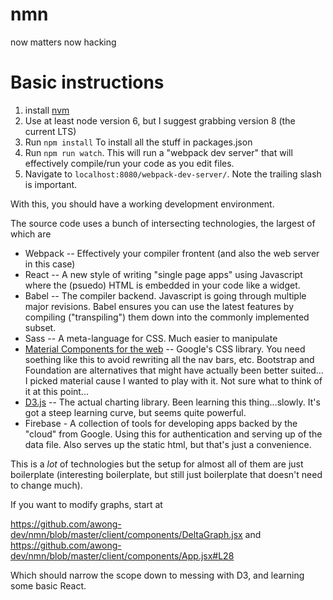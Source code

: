 # nmn
now matters now hacking

# Basic instructions
1. install [nvm](https://github.com/creationix/nvm)
2. Use at least node version 6, but I suggest grabbing version 8 (the current LTS)
3. Run `npm install` To install all the stuff in packages.json
4. Run `npm run watch`. This will run a "webpack dev server" that will effectively compile/run your code as you edit files.
5. Navigate to `localhost:8080/webpack-dev-server/`. Note the trailing slash is important.

With this, you should have a working development environment.

The source code uses a bunch of intersecting technologies, the largest of which are
  * Webpack -- Effectively your compiler frontent (and also the web server in this case)
  * React -- A new style of writing "single page apps" using Javascript where the (psuedo) HTML is embedded in your code like a widget.
  * Babel -- The compiler backend.  Javascript is going through multiple major revisions. Babel ensures you can use the latest features by compiling ("transpiling") them down into the commonly implemented subset.
  * Sass -- A meta-language for CSS. Much easier to manipulate
  * [Material Components for the web](https://material.io/components/web/) -- Google's CSS library. You need soething like this to avoid rewriting all the nav bars, etc.  Bootstrap and Foundation are alternatives that might have actually been better suited... I picked material cause I wanted to play with it. Not sure what to think of it at this point...
  * [D3.js](https://d3js.org/) -- The actual charting library. Been learning this thing...slowly. It's got a steep learning curve, but seems quite powerful.
  * Firebase - A collection of tools for developing apps backed by the "cloud" from Google. Using this for authentication and serving up of the data file. Also serves up the static html, but that's just a convenience.

This is a _lot_ of technologies but the setup for almost all of them are just boilerplate (interesting boilerplate, but still just boilerplate that doesn't need to change much).

If you want to modify graphs, start at

  https://github.com/awong-dev/nmn/blob/master/client/components/DeltaGraph.jsx
    and
  https://github.com/awong-dev/nmn/blob/master/client/components/App.jsx#L28

Which should narrow the scope down to messing with D3, and learning some basic React.
